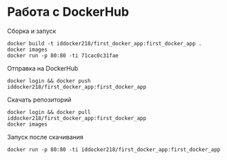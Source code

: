 # Работа с DockerHub

Сборка и запуск

```
docker build -t iddocker218/first_docker_app:first_docker_app .
docker images
docker run -p 80:80 -ti 71cac0c31fae
```

Отправка на DockerHub

```
docker login && docker push iddocker218/first_docker_app:first_docker_app
```

Скачать репозиторий

```
docker login && docker pull iddocker218/first_docker_app:first_docker_app
docker images
```

Запуск после скачивания

```
docker run -p 80:80 -ti iddocker218/first_docker_app:first_docker_app
```

